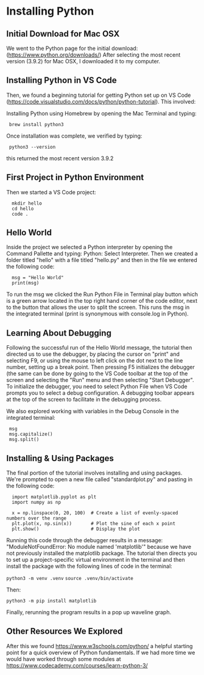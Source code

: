 
# Installing Python

## Initial Download for Mac OSX

We went to the Python page for the initial download: (https://www.python.org/downloads/)
After selecting the most recent version (3.9.2) for Mac OSX, I downloaded it to my computer.

## Installing Python in VS Code

Then, we found a beginning tutorial for getting Python set up on VS Code (https://code.visualstudio.com/docs/python/python-tutorial). This involved:

Installing Python using Homebrew by opening the Mac Terminal and typing: 

     brew install python3
  
Once installation was complete, we verified by typing: 

     python3 --version

this returned the most recent version 3.9.2

## First Project in Python Environment

Then we started a VS Code project: 

      mkdir hello
      cd hello
      code .

## Hello World

Inside the project we selected a Python interpreter by opening the Command Pallette and typing: Python: Select Interpreter. Then we created a folder titled "hello" with a file titled "hello.py" and then in the file we entered the following code: 

      msg = "Hello World"
      print(msg)

To run the msg we clicked the Run Python File in Terminal play button which is a green arrow located in the top right hand corner of the code editor, next to the button that allows the user to split the screen. This runs the msg in the integrated terminal (print is synonymous with console.log in Python).

## Learning About Debugging

Following the successful run of the Hello World message, the tutorial then directed us to use the debugger, by placing the cursor on "print" and selecting F9, or using the mouse to left click on the dot next to the line number, setting up a break point. Then pressing F5 initializes the debugger (the same can be done by going to the VS Code toolbar at the top of the screen and selecting the "Run" menu and then selecting "Start Debugger". To initialize the debugger, you need to select Python File when VS Code prompts you to select a debug configuration. A debugging toolbar appears at the top of the screen to facilitate in the debugging process.

We also explored working with variables in the Debug Console in the integrated terminal:

     msg
     msg.capitalize()
     msg.split()

## Installing & Using Packages

The final portion of the tutorial involves installing and using packages. We're prompted to open a new file called "standardplot.py" and pasting in the following code:

      import matplotlib.pyplot as plt
      import numpy as np

      x = np.linspace(0, 20, 100)  # Create a list of evenly-spaced numbers over the range
      plt.plot(x, np.sin(x))       # Plot the sine of each x point
      plt.show()                   # Display the plot

Running this code through the debugger results in a message: "ModuleNotFoundError: No module named 'matplotlib'" because we have not previously installed the matplotlib package. The tutorial then directs you to set up a project-specific virtual environment in the terminal and then install the package with the following lines of code in the terminal:

`python3 -m venv .venv`
`source .venv/bin/activate`

Then:

`python3 -m pip install matplotlib`

Finally, rerunning the program results in a pop up waveline graph.

## Other Resources We Explored

After this we found https://www.w3schools.com/python/ a helpful starting point for a quick overview of Python fundamentals. If we had more time we would have worked through some modules at https://www.codecademy.com/courses/learn-python-3/